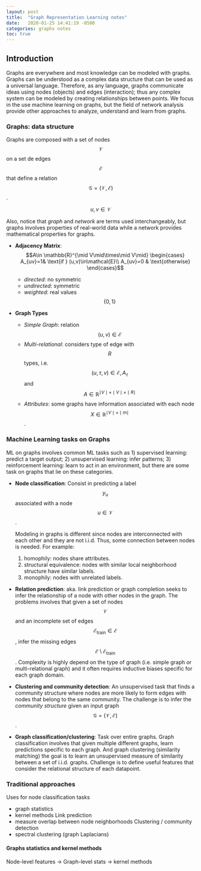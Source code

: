 ```yaml
---
layout: post
title:  "Graph Representation Learning notes"
date:   2020-01-25 14:41:19 -0500
categories: graphs notes
toc: true
---
```


## Introduction

Graphs are everywhere and most knowledge can be modeled with graphs. Graphs can be understood as a complex data structure that can be used as a universal language. Therefore, as any language, graphs communicate ideas using nodes (objects) and edges (interaction); thus any complex system can be modeled by creating relationships between points. We focus in the use machine learning on graphs, but the field of network analysis provide other approaches to analyze, understand and learn from graphs.

### Graphs: data structure
Graphs are composed with a set of nodes $$\mathcal{V}$$ on a set de edges $$\mathcal{E}$$ that define a relation $$\mathcal{G}=(\mathcal{V}, \mathcal{E})$$.

$$u,v\in\mathcal{V}$$

Also, notice that *graph* and *network* are terms used interchangeably, but graphs involves properties of real-world data while a network provides mathematical properties for graphs.

- **Adjacency Matrix**: $$A\in \mathbb{R}^{\mid V\mid\times\mid V\mid}
\begin{cases}
    A_{uv}=1& \text{if } (u,v)\in\mathcal{E}\\
    A_{uv}=0              & \text{otherwise}
\end{cases}$$
  - *directed*: no symmetric
  - *undirected*: symmetric
  - *weighted*: real values $$\{0,1\}$$

- **Graph Types**
  - *Simple Graph*: relation $$(u,v)\in\mathcal{E}$$
  - *Multi-relational*: considers type of edge with $$R$$ types, i.e. $$(u,\tau,v)\in\mathcal{E}, A_\tau$$ and $$A\in\mathbb{R}^{\mid V\mid\times\mid V\mid\times\mid R\mid}$$
  - *Attributes*: some graphs have information associated with each node $$X\in\mathbb{R}^{\mid V\mid\times\mid m\mid}$$.

### Machine Learning tasks on Graphs
ML on graphs involves common ML tasks such as 1) supervised learning: predict a target output; 2) unsupervised learning: infer patterns; 3) reinforcement learning: learn to act in an environment, but there are some task on graphs that lie on these categories.

- **Node classification**: Consist in predicting a label $$y_u$$ associated with a node $$u\in\mathcal{V}$$.

  Modeling in graphs is different since nodes are interconnected with each other and they are not i.i.d. Thus, some connection between nodes is needed. For example:
  1. homophily: nodes share attributes.
  2. structural equivalence: nodes with similar local neighborhood structure have similar labels.
  3. monophily: nodes with unrelated labels.

- **Relation prediction**: aka. link prediction or graph completion seeks to infer the relationship of a node with other nodes in the graph. The problems involves that given a set of nodes $$\mathcal{V}$$ and an incomplete set of edges $$\mathcal{E}_{\text{train}}\in\mathcal{E}$$, infer the missing edges $$\mathcal{E}\setminus\mathcal{E}_{\text{train}}$$. Complexity is highly depend on the type of graph (i.e. simple graph or multi-relational graph) and it often requires inductive biases specific for each graph domain.

- **Clustering and community detection**: An unsupervised task that finds a community structure where nodes are more likely to form edges with nodes that belong to the same community. The challenge is to infer the *community structure* given an input graph $$\mathcal{G}=(\mathcal{V},\mathcal{E})$$.


- **Graph classification/clustering**: Task over entire graphs. Graph classification involves that given multiple different graphs, learn predictions specific to each graph. And graph clustering (similarity matching) the goal is to learn an unsupervised measure of similarity between a set of i.i.d. graphs. Challenge is to define useful features that consider the relational structure of each datapoint.

### Traditional approaches
Uses for node classification tasks
- graph statistics
- kernel methods
Link prediction
- measure overlap between node neighborhoods
Clustering / community detection
- spectral clustering (graph Laplacians)

#### Graphs statistics and kernel methods
Node-level features -> Graph-level stats -> kernel methods

